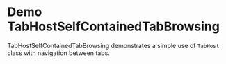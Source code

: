 # Demo TabHostSelfContainedTabBrowsing

TabHostSelfContainedTabBrowsing demonstrates a simple use of `TabHost` class with navigation between tabs.
